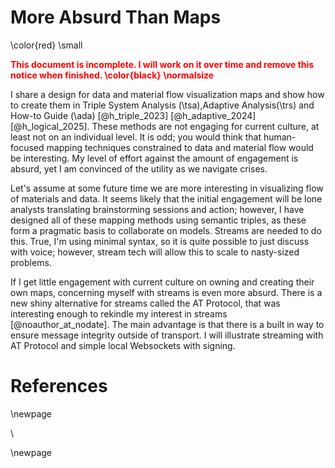 # More Absurd Than Maps
\color{red} \small <p style="color:red;"><b>  This document is incomplete. I will work on it over time and remove this notice when finished.   \color{black} \normalsize </b></p>


I share a design for data and material flow visualization maps and show how to create them in Triple System Analysis (\tsa),Adaptive Analysis(\trs) and How-to Guide (\ada) [@h_triple_2023] [@h_adaptive_2024] [@h_logical_2025]. These methods are not engaging for current culture, at least not on an individual level.  It is odd; you would think that human-focused mapping techniques constrained to data and material flow would be interesting.  My level of effort against the amount of engagement is absurd, yet I am convinced of the utility as we navigate crises.

Let's assume at some future time we are more interesting in visualizing flow of materials and data.  It seems likely that the initial engagement will be lone analysts translating brainstorming sessions and action; however, I have designed all of these mapping methods using semantic triples, as these form a pragmatic basis to collaborate on models.  Streams are needed to do this.  True, I'm using minimal syntax, so it is quite possible to just discuss with voice; however, stream tech will allow this to scale to nasty-sized problems.

If I get little engagement with current culture on owning and creating their own maps, concerning myself with streams is even more absurd.
  There is a new shiny alternative for streams called the AT Protocol, that was interesting enough to rekindle my interest in streams [@noauthor_at_nodate].  The main advantage is that there is a built in way to ensure message integrity outside of transport.  I will illustrate streaming with AT Protocol and simple local Websockets with signing.



# References

<div id="refs"></div>

\newpage

\

\newpage
